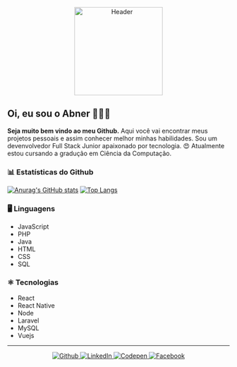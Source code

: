 <p align="center">
  <img src="https://fontmeme.com/permalink/200729/15343bfdab9adb669cf74c8e190227ed.png" width="200" alt="Header"/>
</p>

## Oi, eu sou o Abner 👨🏽‍💻

**Seja muito bem vindo ao meu Github.**
Aqui você vai encontrar meus projetos pessoais e assim conhecer melhor minhas habilidades.
Sou um devenvolvedor Full Stack Junior apaixonado por tecnologia. 😍
Atualmente estou cursando a gradução em Ciência da Computação.

### 📊 Estatísticas do Github

[![Anurag's GitHub stats](https://github-readme-stats.vercel.app/api?username=AbnerPS&bg_color=161B22&text_color=fff&show_icons=true&custom_title=Development+Statistics+-+Abner+Pereira+Silva)](https://github.com/AbnerPS/github-readme-stats) [![Top Langs](https://github-readme-stats.vercel.app/api/top-langs/?username=AbnerPS&layout=compact&bg_color=161B22&text_color=fff)](https://github.com/AbnerPS/github-readme-stats)

### 🖥 Linguagens

- JavaScript
- PHP
- Java
- HTML
- CSS
- SQL

### ⚛️ Tecnologias

- React
- React Native
- Node
- Laravel
- MySQL
- Vuejs

<hr/>

<p align="center">
  <a href="https://github.com/AbnerPS" target="__blank">
    <img src="https://img.shields.io/badge/-Github-24292E?style=flat-square&labelColor=24292E&logo=github&logoColor=white" alt="Github" />
  </a>

  <a href="https://www.linkedin.com/in/abner-pereira-silva-8715a326/" target="__blank">
    <img src="https://img.shields.io/badge/-LinkedIn-blue?style=flat-square&logo=Linkedin&logoColor=white" alt="LinkedIn" />
  </a>

  <a href="https://codepen.io/Abner_Silva" target="__blank">
    <img src="https://img.shields.io/badge/-Codepen-0ead69?style=flat-square&labelColor=0ead69&logo=codepen&logoColor=white" alt="Codepen" />
  </a>

  <a href="https://www.facebook.com/AbnerGuthiwill/" target="__blank">
    <img src="https://img.shields.io/badge/-Facebook-d7263d?style=flat-square&labelColor=d7263d&logo=facebook&logoColor=white" alt="Facebook" />
  </a>
</p>
